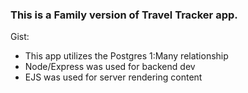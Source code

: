 ### This is a Family version of Travel Tracker app.

Gist:
- This app utilizes the Postgres 1:Many relationship
- Node/Express was used for backend dev
- EJS was used for server rendering content

